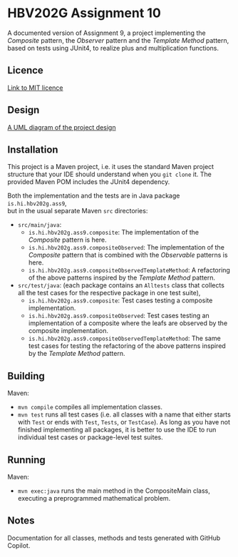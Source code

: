# HBV202G Assignment 10
A documented version of Assignment 9, a project implementing the *Composite* pattern, the *Observer* pattern 
and the *Template Method* pattern, based on tests using JUnit4, to realize plus and multiplication functions.

## Licence
[Link to MIT licence](./LICENSE)

## Design
[A UML diagram of the project design](./src/site/markdown/design.md)

## Installation

This project is a Maven project, i.e. it uses the standard Maven project structure that your IDE should understand 
when you `git clone` it. The provided Maven POM includes the JUnit4 dependency.

Both the implementation and the tests are in Java package `is.hi.hbv202g.ass9`,  
but in the usual separate Maven `src` directories:

- `src/main/java`:
  - `is.hi.hbv202g.ass9.composite`: The implementation of the *Composite* pattern is here. 
  - `is.hi.hbv202g.ass9.compositeObserved`: The implementation of the *Composite* pattern that is combined with the 
    *Observable* patterns is here. 
  - `is.hi.hbv202g.ass9.compositeObservedTemplateMethod`: A refactoring of the above patterns inspired by the *Template Method* pattern.
- `src/test/java`: (each package contains an `Alltests` class that collects all the test cases for the respective 
  package in one test suite),
  - `is.hi.hbv202g.ass9.composite`: Test cases testing a composite implementation.
  - `is.hi.hbv202g.ass9.compositeObserved`: Test cases testing an implementation of a composite where the leafs are 
   observed by the composite implementation.
  - `is.hi.hbv202g.ass9.compositeObservedTemplateMethod`: The same test cases for testing the refactoring of the 
     above patterns inspired by the *Template Method* pattern.

## Building

Maven:
- `mvn compile` compiles all implementation classes.
- `mvn test` runs all test cases (i.e. all classes with a name that either starts with `Test` or ends with `Test`, 
  `Tests`, or `TestCase`). As long as you have not finished implementing all packages, it is better to use the IDE to
  run individual test cases or package-level test suites.

## Running

Maven:
- `mvn exec:java` runs the main method in the CompositeMain class, executing a preprogrammed mathematical problem.


## Notes

Documentation for all classes, methods and tests generated with GitHub Copilot.